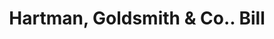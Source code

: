 ---
doi: 10.7916/D89C88HP
date_other: '1900'
date_other_textual: 1900-1909
form: printed ephemera
genre:
- Invoices
name:
- Hartman, Goldsmith & Co.
object_in_context_url: https://biggert.cul.columbia.edu/items/view/ave_biggert_01015
subject_hierarchical_geographic:
- New York, New York, United States
subject_name:
- Hartman, Goldsmith & Co.
title: Hartman, Goldsmith & Co.. Bill
sort_title: Hartman, Goldsmith & Co.. Bill
call_number: ave_biggert_01015
coordinates:
- 40.71277777777778,-74.00583333333333
pid: ave_biggert_01015
identifiers: ave_biggert_01015
thumbnail: https://derivativo-2.library.columbia.edu/iiif/2/ldpd:344284/full/!256,256/0/native.jpg
permalink: /biggert/ave_biggert_01015/
layout: iiif-image-page
---